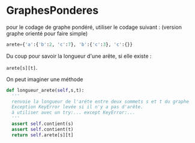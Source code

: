# GraphesPonderes

pour le codage de graphe pondéré, utiliser le codage suivant : 
(version graphe orienté pour faire simple)
```python
arete={'a':{'b':2, 'c':7}, 'b':{'c':3}, 'c':{}}
```
Du coup pour savoir la longueur d'une arête, si elle existe :

`arete[s][t]`.

On peut imaginer une méthode 
```python
def longueur_arete(self,s,t):
  '''
  renvoie la longueur de l'aréte entre deux sommets s et t du graphe
  Exception KeyError levée si il n'y a pas d'arête.
  à utiliser avec un try:... except KeyError:...
  '''
  assert self.contient(s)
  assert self.contient(t)
  return self.arete[s][t]
